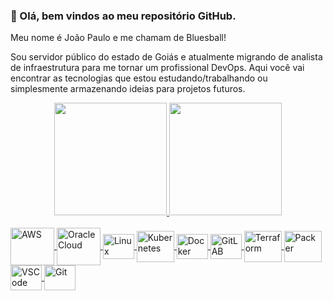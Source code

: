 ### 👋 Olá, bem vindos ao meu repositório GitHub.
Meu nome é João Paulo e me chamam de Bluesball!

Sou servidor público do estado de Goiás e atualmente migrando de analista de infraestrutura para me tornar um profissional DevOps.
Aqui você vai encontrar as tecnologias que estou estudando/trabalhando ou simplesmente armazenando ideias para projetos futuros.


<div align="center">
  <a href="https://github.com/bluesball/">
  <img height="180em" src="https://github-readme-stats.vercel.app/api?username=bluesball&show_icons=true&theme=chartreuse-dark&include_all_commits=true&count_private=true"/>
  <img height="180em" src="https://github-readme-stats.vercel.app/api/top-langs/?username=bluesball&layout=compact&langs_count=7&theme=chartreuse-dark"/>
</div>
  <div style="display: inline_block"><br>
  <img align="center" alt="AWS" height="60" width="70" src="https://cdn.jsdelivr.net/gh/devicons/devicon/icons/amazonwebservices/amazonwebservices-original-wordmark.svg">
  <img align="center" alt="Oracle Cloud" height="60" width="70" src="https://cdn.jsdelivr.net/gh/devicons/devicon/icons/oracle/oracle-original.svg">
          
  <img align="center" alt="Linux" height="40" width="50" src="https://cdn.jsdelivr.net/gh/devicons/devicon/icons/linux/linux-original.svg">
  <img align="center" alt="Kubernetes" height="50" width="60" src="https://cdn.jsdelivr.net/gh/devicons/devicon/icons/kubernetes/kubernetes-plain-wordmark.svg">
  <img align="center" alt="Docker" height="40" width="50" src="https://cdn.jsdelivr.net/gh/devicons/devicon/icons/docker/docker-original-wordmark.svg">
  <img align="center" alt="GitLAB" height="40" width="50" src="https://cdn.jsdelivr.net/gh/devicons/devicon/icons/gitlab/gitlab-original-wordmark.svg">
  <img align="center" alt="Terraform" height="50" width="60" src="https://www.vectorlogo.zone/logos/terraformio/terraformio-ar21.svg">   
  <img align="center" alt="Packer" height="50" width="60" src="https://cdn.jsdelivr.net/gh/devicons/devicon/icons/packer/packer-original-wordmark.svg">
              
  <img align="center" alt="VSCode" height="40" width="50" src="https://cdn.jsdelivr.net/gh/devicons/devicon/icons/visualstudio/visualstudio-plain.svg">
  <img align="center" alt="Git" height="40" width="50" src="https://cdn.jsdelivr.net/gh/devicons/devicon/icons/git/git-plain-wordmark.svg">   
                                                                                             
</div>
                                                                                                                                                      
